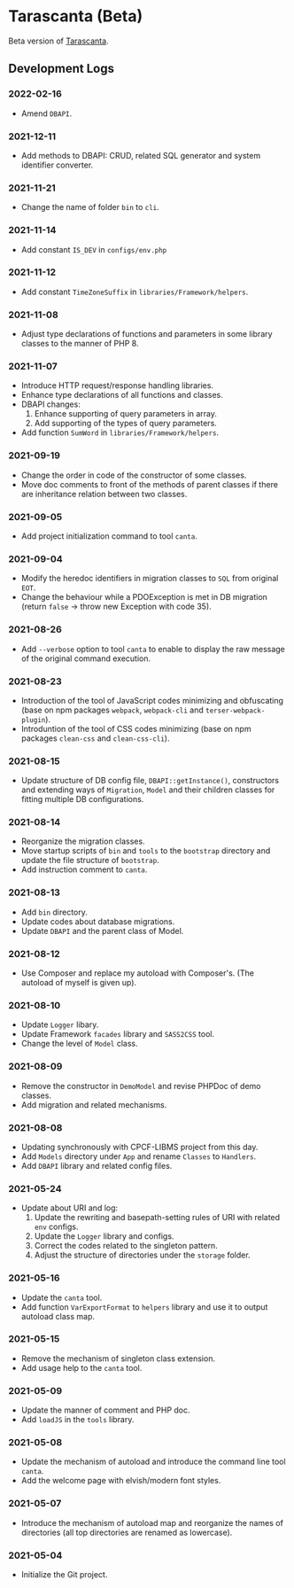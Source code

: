 # Tarascanta (Beta)

Beta version of [Tarascanta](https://github.com/Wujidadi/Tarascanta).


## Development Logs

### 2022-02-16
* Amend `DBAPI`.

### 2021-12-11
* Add methods to DBAPI: CRUD, related SQL generator and system identifier converter.

### 2021-11-21
* Change the name of folder `bin` to `cli`.

### 2021-11-14
* Add constant `IS_DEV` in `configs/env.php`

### 2021-11-12
* Add constant `TimeZoneSuffix` in `libraries/Framework/helpers`.

### 2021-11-08
* Adjust type declarations of functions and parameters in some library classes to the manner of PHP 8.

### 2021-11-07
* Introduce HTTP request/response handling libraries.
* Enhance type declarations of all functions and classes.
* DBAPI changes:
  1. Enhance supporting of query parameters in array.
  2. Add supporting of the types of query parameters.
* Add function `SumWord` in `libraries/Framework/helpers`.

### 2021-09-19
* Change the order in code of the constructor of some classes.
* Move doc comments to front of the methods of parent classes if there are inheritance relation between two classes.

### 2021-09-05
* Add project initialization command to tool `canta`.

### 2021-09-04
* Modify the heredoc identifiers in migration classes to `SQL` from original `EOT`.
* Change the behaviour while a PDOException is met in DB migration (return `false` -> throw new Exception with code 35).

### 2021-08-26
* Add `--verbose` option to tool `canta` to enable to display the raw message of the original command execution.

### 2021-08-23
* Introduction of the tool of JavaScript codes minimizing and obfuscating (base on npm packages `webpack`, `webpack-cli` and `terser-webpack-plugin`).
* Introduntion of the tool of CSS codes minimizing (base on npm packages `clean-css` and `clean-css-cli`).

### 2021-08-15
* Update structure of DB config file, `DBAPI::getInstance()`, constructors and extending ways of `Migration`, `Model` and their children classes for fitting multiple DB configurations.

### 2021-08-14
* Reorganize the migration classes.
* Move startup scripts of `bin` and `tools` to the `bootstrap` directory and update the file structure of `bootstrap`.
* Add instruction comment to `canta`.

### 2021-08-13
* Add `bin` directory.
* Update codes about database migrations.
* Update `DBAPI` and the parent class of Model.

### 2021-08-12
* Use Composer and replace my autoload with Composer's. (The autoload of myself is given up).

### 2021-08-10
* Update `Logger` libary.
* Update Framework `facades` library and `SASS2CSS` tool.
* Change the level of `Model` class.

### 2021-08-09
* Remove the constructor in `DemoModel` and revise PHPDoc of demo classes.
* Add migration and related mechanisms.

### 2021-08-08
* Updating synchronously with CPCF-LIBMS project from this day.
* Add `Models` directory under `App` and rename `Classes` to `Handlers`.
* Add `DBAPI` library and related config files.

### 2021-05-24
* Update about URI and log:
  1. Update the rewriting and basepath-setting rules of URI with related `env` configs.
  2. Update the `Logger` library and configs.
  3. Correct the codes related to the singleton pattern.
  4. Adjust the structure of directories under the `storage` folder.

### 2021-05-16
* Update the `canta` tool.
* Add function `VarExportFormat` to `helpers` library and use it to output autoload class map.

### 2021-05-15
* Remove the mechanism of singleton class extension.
* Add usage help to the `canta` tool.

### 2021-05-09
* Update the manner of comment and PHP doc.
* Add `loadJS` in the `tools` library.

### 2021-05-08
* Update the mechanism of autoload and introduce the command line tool `canta`.
* Add the welcome page with elvish/modern font styles.

### 2021-05-07
* Introduce the mechanism of autoload map and reorganize the names of directories (all top directories are renamed as lowercase).

### 2021-05-04
* Initialize the Git project.
